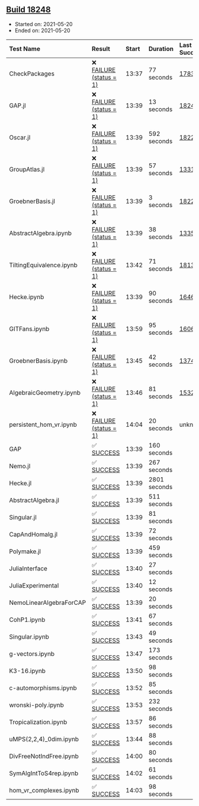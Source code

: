 ## [Build 18248](https://oscarci.mathematik.uni-kl.de/job/oscar/18248/)

* Started on: 2021-05-20
* Ended on: 2021-05-20

| Test Name    | Result | Start | Duration | Last Success | First Failure |
|:-------------|:-------|:------|:---------|:-------------|:--------------|
| CheckPackages | ❌ [FAILURE (status = 1)](https://oscarci.mathematik.uni-kl.de/job/oscar/18248/artifact/logs/build-18248/CheckPackages.log) | 13:37 | 77 seconds | [17832](https://oscarci.mathematik.uni-kl.de/job/oscar/17832/) | [17833](https://oscarci.mathematik.uni-kl.de/job/oscar/17833/) |
| GAP.jl | ❌ [FAILURE (status = 1)](https://oscarci.mathematik.uni-kl.de/job/oscar/18248/artifact/logs/build-18248/GAP.jl.log) | 13:39 | 13 seconds | [18247](https://oscarci.mathematik.uni-kl.de/job/oscar/18247/) | [18248](https://oscarci.mathematik.uni-kl.de/job/oscar/18248/) |
| Oscar.jl | ❌ [FAILURE (status = 1)](https://oscarci.mathematik.uni-kl.de/job/oscar/18248/artifact/logs/build-18248/Oscar.jl.log) | 13:39 | 592 seconds | [18228](https://oscarci.mathematik.uni-kl.de/job/oscar/18228/) | [18229](https://oscarci.mathematik.uni-kl.de/job/oscar/18229/) |
| GroupAtlas.jl | ❌ [FAILURE (status = 1)](https://oscarci.mathematik.uni-kl.de/job/oscar/18248/artifact/logs/build-18248/GroupAtlas.jl.log) | 13:39 | 57 seconds | [13311](https://oscarci.mathematik.uni-kl.de/job/oscar/13311/) | [13312](https://oscarci.mathematik.uni-kl.de/job/oscar/13312/) |
| GroebnerBasis.jl | ❌ [FAILURE (status = 1)](https://oscarci.mathematik.uni-kl.de/job/oscar/18248/artifact/logs/build-18248/GroebnerBasis.jl.log) | 13:39 | 3 seconds | [18228](https://oscarci.mathematik.uni-kl.de/job/oscar/18228/) | [18229](https://oscarci.mathematik.uni-kl.de/job/oscar/18229/) |
| AbstractAlgebra.ipynb | ❌ [FAILURE (status = 1)](https://oscarci.mathematik.uni-kl.de/job/oscar/18248/artifact/logs/build-18248/AbstractAlgebra.ipynb.log) | 13:39 | 38 seconds | [13355](https://oscarci.mathematik.uni-kl.de/job/oscar/13355/) | [13356](https://oscarci.mathematik.uni-kl.de/job/oscar/13356/) |
| TiltingEquivalence.ipynb | ❌ [FAILURE (status = 1)](https://oscarci.mathematik.uni-kl.de/job/oscar/18248/artifact/logs/build-18248/TiltingEquivalence.ipynb.log) | 13:42 | 71 seconds | [18131](https://oscarci.mathematik.uni-kl.de/job/oscar/18131/) | [18132](https://oscarci.mathematik.uni-kl.de/job/oscar/18132/) |
| Hecke.ipynb | ❌ [FAILURE (status = 1)](https://oscarci.mathematik.uni-kl.de/job/oscar/18248/artifact/logs/build-18248/Hecke.ipynb.log) | 13:39 | 90 seconds | [16463](https://oscarci.mathematik.uni-kl.de/job/oscar/16463/) | [16464](https://oscarci.mathematik.uni-kl.de/job/oscar/16464/) |
| GITFans.ipynb | ❌ [FAILURE (status = 1)](https://oscarci.mathematik.uni-kl.de/job/oscar/18248/artifact/logs/build-18248/GITFans.ipynb.log) | 13:59 | 95 seconds | [16068](https://oscarci.mathematik.uni-kl.de/job/oscar/16068/) | [16069](https://oscarci.mathematik.uni-kl.de/job/oscar/16069/) |
| GroebnerBasis.ipynb | ❌ [FAILURE (status = 1)](https://oscarci.mathematik.uni-kl.de/job/oscar/18248/artifact/logs/build-18248/GroebnerBasis.ipynb.log) | 13:45 | 42 seconds | [13748](https://oscarci.mathematik.uni-kl.de/job/oscar/13748/) | [13749](https://oscarci.mathematik.uni-kl.de/job/oscar/13749/) |
| AlgebraicGeometry.ipynb | ❌ [FAILURE (status = 1)](https://oscarci.mathematik.uni-kl.de/job/oscar/18248/artifact/logs/build-18248/AlgebraicGeometry.ipynb.log) | 13:46 | 81 seconds | [15322](https://oscarci.mathematik.uni-kl.de/job/oscar/15322/) | [15323](https://oscarci.mathematik.uni-kl.de/job/oscar/15323/) |
| persistent_hom_vr.ipynb | ❌ [FAILURE (status = 1)](https://oscarci.mathematik.uni-kl.de/job/oscar/18248/artifact/logs/build-18248/persistent_hom_vr.ipynb.log) | 14:04 | 20 seconds | unknown | unknown |
| GAP | ✅ [SUCCESS](https://oscarci.mathematik.uni-kl.de/job/oscar/18248/artifact/logs/build-18248/GAP.log) | 13:39 | 160 seconds |  |  |
| Nemo.jl | ✅ [SUCCESS](https://oscarci.mathematik.uni-kl.de/job/oscar/18248/artifact/logs/build-18248/Nemo.jl.log) | 13:39 | 267 seconds |  |  |
| Hecke.jl | ✅ [SUCCESS](https://oscarci.mathematik.uni-kl.de/job/oscar/18248/artifact/logs/build-18248/Hecke.jl.log) | 13:39 | 2801 seconds |  |  |
| AbstractAlgebra.jl | ✅ [SUCCESS](https://oscarci.mathematik.uni-kl.de/job/oscar/18248/artifact/logs/build-18248/AbstractAlgebra.jl.log) | 13:39 | 511 seconds |  |  |
| Singular.jl | ✅ [SUCCESS](https://oscarci.mathematik.uni-kl.de/job/oscar/18248/artifact/logs/build-18248/Singular.jl.log) | 13:39 | 81 seconds |  |  |
| CapAndHomalg.jl | ✅ [SUCCESS](https://oscarci.mathematik.uni-kl.de/job/oscar/18248/artifact/logs/build-18248/CapAndHomalg.jl.log) | 13:39 | 72 seconds |  |  |
| Polymake.jl | ✅ [SUCCESS](https://oscarci.mathematik.uni-kl.de/job/oscar/18248/artifact/logs/build-18248/Polymake.jl.log) | 13:39 | 459 seconds |  |  |
| JuliaInterface | ✅ [SUCCESS](https://oscarci.mathematik.uni-kl.de/job/oscar/18248/artifact/logs/build-18248/JuliaInterface.log) | 13:40 | 27 seconds |  |  |
| JuliaExperimental | ✅ [SUCCESS](https://oscarci.mathematik.uni-kl.de/job/oscar/18248/artifact/logs/build-18248/JuliaExperimental.log) | 13:40 | 12 seconds |  |  |
| NemoLinearAlgebraForCAP | ✅ [SUCCESS](https://oscarci.mathematik.uni-kl.de/job/oscar/18248/artifact/logs/build-18248/NemoLinearAlgebraForCAP.log) | 13:39 | 20 seconds |  |  |
| CohP1.ipynb | ✅ [SUCCESS](https://oscarci.mathematik.uni-kl.de/job/oscar/18248/artifact/logs/build-18248/CohP1.ipynb.log) | 13:41 | 67 seconds |  |  |
| Singular.ipynb | ✅ [SUCCESS](https://oscarci.mathematik.uni-kl.de/job/oscar/18248/artifact/logs/build-18248/Singular.ipynb.log) | 13:43 | 49 seconds |  |  |
| g-vectors.ipynb | ✅ [SUCCESS](https://oscarci.mathematik.uni-kl.de/job/oscar/18248/artifact/logs/build-18248/g-vectors.ipynb.log) | 13:47 | 173 seconds |  |  |
| K3-16.ipynb | ✅ [SUCCESS](https://oscarci.mathematik.uni-kl.de/job/oscar/18248/artifact/logs/build-18248/K3-16.ipynb.log) | 13:50 | 98 seconds |  |  |
| c-automorphisms.ipynb | ✅ [SUCCESS](https://oscarci.mathematik.uni-kl.de/job/oscar/18248/artifact/logs/build-18248/c-automorphisms.ipynb.log) | 13:52 | 85 seconds |  |  |
| wronski-poly.ipynb | ✅ [SUCCESS](https://oscarci.mathematik.uni-kl.de/job/oscar/18248/artifact/logs/build-18248/wronski-poly.ipynb.log) | 13:53 | 232 seconds |  |  |
| Tropicalization.ipynb | ✅ [SUCCESS](https://oscarci.mathematik.uni-kl.de/job/oscar/18248/artifact/logs/build-18248/Tropicalization.ipynb.log) | 13:57 | 86 seconds |  |  |
| uMPS(2,2,4)_0dim.ipynb | ✅ [SUCCESS](https://oscarci.mathematik.uni-kl.de/job/oscar/18248/artifact/logs/build-18248/uMPS-2-2-4-_0dim.ipynb.log) | 13:44 | 88 seconds |  |  |
| DivFreeNotIndFree.ipynb | ✅ [SUCCESS](https://oscarci.mathematik.uni-kl.de/job/oscar/18248/artifact/logs/build-18248/DivFreeNotIndFree.ipynb.log) | 14:00 | 80 seconds |  |  |
| SymAlgIntToS4rep.ipynb | ✅ [SUCCESS](https://oscarci.mathematik.uni-kl.de/job/oscar/18248/artifact/logs/build-18248/SymAlgIntToS4rep.ipynb.log) | 14:02 | 61 seconds |  |  |
| hom_vr_complexes.ipynb | ✅ [SUCCESS](https://oscarci.mathematik.uni-kl.de/job/oscar/18248/artifact/logs/build-18248/hom_vr_complexes.ipynb.log) | 14:03 | 98 seconds |  |  |
